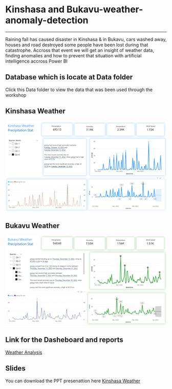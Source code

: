 # Kinshasa and Bukavu-weather-anomaly-detection
 ------------------------------------------------
Raining fall has caused disaster in Kinshasa & in Bukavu, cars washed away, houses and road destroyed some people have been lost during that catastrophe. Accross that event we will get an insight of weather data, finding anomalies and how to prevent that situation with artificial intelligence accross Power BI   
## Database which is locate at Data folder
Click this Data folder to view the data that was been used through the workshop 

## Kinshasa Weather
 ![My Image](./WK.jpg)

 ##
 
## Bukavu Weather
 ![My Image](./WB.jpg)
 

## Link for the Dasheboard and reports
[Weather Analysis ](https://app.powerbi.com/view?r=eyJrIjoiYzcyMmM5MDItNTNhNC00NTIzLWEwYjItYThiMzNkZjMwOTc0IiwidCI6ImQyMzViNDFjLTVlZTktNGM2MC1iY2ZmLWQ2OGZlM2JmZjZhMCIsImMiOjN9)
## Slides
 You can download the PPT presenattion here 
[Kinshasa Weather](Kinshasa%Weather.pptx)
